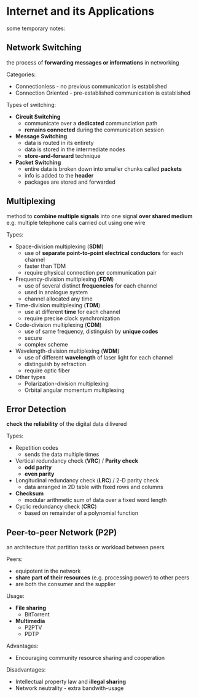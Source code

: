 # Internet and its Applications

some temporary notes:

## Network Switching
the process of **forwarding messages or informations** in networking

Categories:
- Connectionless - no previous communication is established
- Connection Oriented - pre-established communication is established

Types of switching:
- **Circuit Switching**
	- communicate over a **dedicated** communciation path 
	- **remains connected** during the communication session
- **Message Switching**
	- data is routed in its entirety
	- data is stored in the intermediate nodes
	- **store-and-forward** technique
- **Packet Switching**
	- entire data is broken down into smaller chunks called **packets**
	- info is added to the **header**
	- packages are stored and forwarded

## Multiplexing
method to **combine multiple signals** into one signal **over shared medium**  
e.g. multiple telephone calls carried out using one wire  

Types:
- Space-division multiplexing (**SDM**)
	- use of **separate point-to-point electrical conductors** for each channel
	- faster than TDM
	- require physical connection per communication pair
- Frequency-division multiplexing (**FDM**)
	- use of several distinct **frequencies** for each channel
	- used in analogue system
	- channel allocated any time
- Time-division multiplexing (**TDM**)
	- use at different **time** for each channel
	- require precise clock synchronization
- Code-division multiplexing (**CDM**)
	- use of same frequency, distinguish by **unique codes**
	- secure
	- complex scheme
- Wavelength-division multiplexing (**WDM**)
	- use of different **wavelength** of laser light for each channel
	- distinguish by refraction
	- require optic fiber
- Other types
	- Polarization-division multiplexing
	- Orbital angular momentum multiplexing

## Error Detection
**check the reliability** of the digital data dilivered

Types:
- Repetition codes
	- sends the data multiple times
- Vertical redundancy check (**VRC**) / **Parity check**
	- **odd parity**
	- **even parity**
- Longitudinal redundancy check (**LRC**) / 2-D parity check
	- data arranged in 2D table with fixed rows and columns
- **Checksum**
	- modular arithmetic sum of data over a fixed word length
- Cyclic redundancy check (**CRC**)
	- based on remainder of a polynomial function

## Peer-to-peer Network (P2P)
an architecture that partition tasks or workload between peers  

Peers:
- equipotent in the network
- **share part of their resources** (e.g. processing power) to other peers
- are both the consumer and the supplier

Usage:
- **File sharing**
	- BitTorrent
- **Multimedia**
	- P2PTV
	- PDTP

Advantages:
- Encouraging community resource sharing and cooperation

Disadvantages:
- Intellectual property law and **illegal sharing**
- Network neutrality - extra bandwith-usage